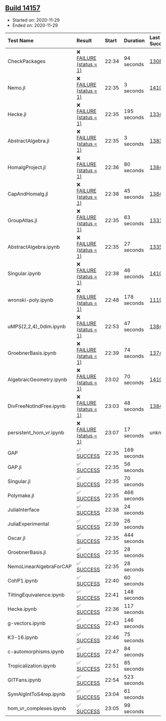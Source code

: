 ## [Build 14157](https://oscarci.mathematik.uni-kl.de/job/oscar/14157/)

* Started on: 2020-11-29
* Ended on: 2020-11-29

| Test Name    | Result | Start | Duration | Last Success | First Failure |
|:-------------|:-------|:------|:---------|:-------------|:--------------|
| CheckPackages | ❌ [FAILURE (status = 1)](https://oscarci.mathematik.uni-kl.de/job/oscar/14157/artifact/logs/build-14157/CheckPackages.log) | 22:34 | 94 seconds | [13085](https://oscarci.mathematik.uni-kl.de/job/oscar/13085/) | [13086](https://oscarci.mathematik.uni-kl.de/job/oscar/13086/) |
| Nemo.jl | ❌ [FAILURE (status = 1)](https://oscarci.mathematik.uni-kl.de/job/oscar/14157/artifact/logs/build-14157/Nemo.jl.log) | 22:35 | 3 seconds | [14101](https://oscarci.mathematik.uni-kl.de/job/oscar/14101/) | [14102](https://oscarci.mathematik.uni-kl.de/job/oscar/14102/) |
| Hecke.jl | ❌ [FAILURE (status = 1)](https://oscarci.mathematik.uni-kl.de/job/oscar/14157/artifact/logs/build-14157/Hecke.jl.log) | 22:35 | 195 seconds | [13341](https://oscarci.mathematik.uni-kl.de/job/oscar/13341/) | [13342](https://oscarci.mathematik.uni-kl.de/job/oscar/13342/) |
| AbstractAlgebra.jl | ❌ [FAILURE (status = 1)](https://oscarci.mathematik.uni-kl.de/job/oscar/14157/artifact/logs/build-14157/AbstractAlgebra.jl.log) | 22:35 | 3 seconds | [13837](https://oscarci.mathematik.uni-kl.de/job/oscar/13837/) | [13838](https://oscarci.mathematik.uni-kl.de/job/oscar/13838/) |
| HomalgProject.jl | ❌ [FAILURE (status = 1)](https://oscarci.mathematik.uni-kl.de/job/oscar/14157/artifact/logs/build-14157/HomalgProject.jl.log) | 22:36 | 80 seconds | [13845](https://oscarci.mathematik.uni-kl.de/job/oscar/13845/) | [13846](https://oscarci.mathematik.uni-kl.de/job/oscar/13846/) |
| CapAndHomalg.jl | ❌ [FAILURE (status = 1)](https://oscarci.mathematik.uni-kl.de/job/oscar/14157/artifact/logs/build-14157/CapAndHomalg.jl.log) | 22:38 | 45 seconds | [13845](https://oscarci.mathematik.uni-kl.de/job/oscar/13845/) | [13846](https://oscarci.mathematik.uni-kl.de/job/oscar/13846/) |
| GroupAtlas.jl | ❌ [FAILURE (status = 1)](https://oscarci.mathematik.uni-kl.de/job/oscar/14157/artifact/logs/build-14157/GroupAtlas.jl.log) | 22:35 | 63 seconds | [13311](https://oscarci.mathematik.uni-kl.de/job/oscar/13311/) | [13312](https://oscarci.mathematik.uni-kl.de/job/oscar/13312/) |
| AbstractAlgebra.ipynb | ❌ [FAILURE (status = 1)](https://oscarci.mathematik.uni-kl.de/job/oscar/14157/artifact/logs/build-14157/AbstractAlgebra.ipynb.log) | 22:35 | 27 seconds | [13355](https://oscarci.mathematik.uni-kl.de/job/oscar/13355/) | [13356](https://oscarci.mathematik.uni-kl.de/job/oscar/13356/) |
| Singular.ipynb | ❌ [FAILURE (status = 1)](https://oscarci.mathematik.uni-kl.de/job/oscar/14157/artifact/logs/build-14157/Singular.ipynb.log) | 22:38 | 46 seconds | [14101](https://oscarci.mathematik.uni-kl.de/job/oscar/14101/) | [14102](https://oscarci.mathematik.uni-kl.de/job/oscar/14102/) |
| wronski-poly.ipynb | ❌ [FAILURE (status = 1)](https://oscarci.mathematik.uni-kl.de/job/oscar/14157/artifact/logs/build-14157/wronski-poly.ipynb.log) | 22:48 | 178 seconds | [11192](https://oscarci.mathematik.uni-kl.de/job/oscar/11192/) | [11193](https://oscarci.mathematik.uni-kl.de/job/oscar/11193/) |
| uMPS(2,2,4)_0dim.ipynb | ❌ [FAILURE (status = 1)](https://oscarci.mathematik.uni-kl.de/job/oscar/14157/artifact/logs/build-14157/uMPS-2-2-4-_0dim.ipynb.log) | 22:53 | 47 seconds | [13841](https://oscarci.mathematik.uni-kl.de/job/oscar/13841/) | [13842](https://oscarci.mathematik.uni-kl.de/job/oscar/13842/) |
| GroebnerBasis.ipynb | ❌ [FAILURE (status = 1)](https://oscarci.mathematik.uni-kl.de/job/oscar/14157/artifact/logs/build-14157/GroebnerBasis.ipynb.log) | 22:39 | 74 seconds | [13748](https://oscarci.mathematik.uni-kl.de/job/oscar/13748/) | [13749](https://oscarci.mathematik.uni-kl.de/job/oscar/13749/) |
| AlgebraicGeometry.ipynb | ❌ [FAILURE (status = 1)](https://oscarci.mathematik.uni-kl.de/job/oscar/14157/artifact/logs/build-14157/AlgebraicGeometry.ipynb.log) | 23:02 | 70 seconds | [14101](https://oscarci.mathematik.uni-kl.de/job/oscar/14101/) | [14102](https://oscarci.mathematik.uni-kl.de/job/oscar/14102/) |
| DivFreeNotIndFree.ipynb | ❌ [FAILURE (status = 1)](https://oscarci.mathematik.uni-kl.de/job/oscar/14157/artifact/logs/build-14157/DivFreeNotIndFree.ipynb.log) | 23:03 | 48 seconds | [13845](https://oscarci.mathematik.uni-kl.de/job/oscar/13845/) | [13846](https://oscarci.mathematik.uni-kl.de/job/oscar/13846/) |
| persistent_hom_vr.ipynb | ❌ [FAILURE (status = 1)](https://oscarci.mathematik.uni-kl.de/job/oscar/14157/artifact/logs/build-14157/persistent_hom_vr.ipynb.log) | 23:07 | 17 seconds | unknown | unknown |
| GAP | ✅ [SUCCESS](https://oscarci.mathematik.uni-kl.de/job/oscar/14157/artifact/logs/build-14157/GAP.log) | 22:35 | 169 seconds |  |  |
| GAP.jl | ✅ [SUCCESS](https://oscarci.mathematik.uni-kl.de/job/oscar/14157/artifact/logs/build-14157/GAP.jl.log) | 22:35 | 56 seconds |  |  |
| Singular.jl | ✅ [SUCCESS](https://oscarci.mathematik.uni-kl.de/job/oscar/14157/artifact/logs/build-14157/Singular.jl.log) | 22:35 | 70 seconds |  |  |
| Polymake.jl | ✅ [SUCCESS](https://oscarci.mathematik.uni-kl.de/job/oscar/14157/artifact/logs/build-14157/Polymake.jl.log) | 22:35 | 466 seconds |  |  |
| JuliaInterface | ✅ [SUCCESS](https://oscarci.mathematik.uni-kl.de/job/oscar/14157/artifact/logs/build-14157/JuliaInterface.log) | 22:38 | 24 seconds |  |  |
| JuliaExperimental | ✅ [SUCCESS](https://oscarci.mathematik.uni-kl.de/job/oscar/14157/artifact/logs/build-14157/JuliaExperimental.log) | 22:39 | 26 seconds |  |  |
| Oscar.jl | ✅ [SUCCESS](https://oscarci.mathematik.uni-kl.de/job/oscar/14157/artifact/logs/build-14157/Oscar.jl.log) | 22:35 | 444 seconds |  |  |
| GroebnerBasis.jl | ✅ [SUCCESS](https://oscarci.mathematik.uni-kl.de/job/oscar/14157/artifact/logs/build-14157/GroebnerBasis.jl.log) | 22:35 | 28 seconds |  |  |
| NemoLinearAlgebraForCAP | ✅ [SUCCESS](https://oscarci.mathematik.uni-kl.de/job/oscar/14157/artifact/logs/build-14157/NemoLinearAlgebraForCAP.log) | 22:35 | 28 seconds |  |  |
| CohP1.ipynb | ✅ [SUCCESS](https://oscarci.mathematik.uni-kl.de/job/oscar/14157/artifact/logs/build-14157/CohP1.ipynb.log) | 22:40 | 60 seconds |  |  |
| TiltingEquivalence.ipynb | ✅ [SUCCESS](https://oscarci.mathematik.uni-kl.de/job/oscar/14157/artifact/logs/build-14157/TiltingEquivalence.ipynb.log) | 22:41 | 148 seconds |  |  |
| Hecke.ipynb | ✅ [SUCCESS](https://oscarci.mathematik.uni-kl.de/job/oscar/14157/artifact/logs/build-14157/Hecke.ipynb.log) | 22:36 | 117 seconds |  |  |
| g-vectors.ipynb | ✅ [SUCCESS](https://oscarci.mathematik.uni-kl.de/job/oscar/14157/artifact/logs/build-14157/g-vectors.ipynb.log) | 22:43 | 146 seconds |  |  |
| K3-16.ipynb | ✅ [SUCCESS](https://oscarci.mathematik.uni-kl.de/job/oscar/14157/artifact/logs/build-14157/K3-16.ipynb.log) | 22:46 | 75 seconds |  |  |
| c-automorphisms.ipynb | ✅ [SUCCESS](https://oscarci.mathematik.uni-kl.de/job/oscar/14157/artifact/logs/build-14157/c-automorphisms.ipynb.log) | 22:47 | 84 seconds |  |  |
| Tropicalization.ipynb | ✅ [SUCCESS](https://oscarci.mathematik.uni-kl.de/job/oscar/14157/artifact/logs/build-14157/Tropicalization.ipynb.log) | 22:51 | 85 seconds |  |  |
| GITFans.ipynb | ✅ [SUCCESS](https://oscarci.mathematik.uni-kl.de/job/oscar/14157/artifact/logs/build-14157/GITFans.ipynb.log) | 22:54 | 523 seconds |  |  |
| SymAlgIntToS4rep.ipynb | ✅ [SUCCESS](https://oscarci.mathematik.uni-kl.de/job/oscar/14157/artifact/logs/build-14157/SymAlgIntToS4rep.ipynb.log) | 23:04 | 61 seconds |  |  |
| hom_vr_complexes.ipynb | ✅ [SUCCESS](https://oscarci.mathematik.uni-kl.de/job/oscar/14157/artifact/logs/build-14157/hom_vr_complexes.ipynb.log) | 23:05 | 99 seconds |  |  |
